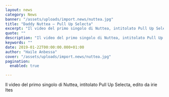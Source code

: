 ```yaml
---
layout: news
category: News
banner: "/assets/uploads/import.news/nuttea.jpg"
title: "Daddy Nuttea – Pull Up Selecta"
excerpt: "Il video del primo singolo di Nuttea, intitolato Pull Up Selecta, edito da irie Ites"
quote: ""
description: "Il video del primo singolo di Nuttea, intitolato Pull Up Selecta, edito da irie Ites"
keywords: ""
date: 2019-01-22T00:00:00.000+01:00
author: "Haile Anbessa"
cover: "/assets/uploads/import.news/nuttea.jpg"
pagination:
  enabled: true

---
```


Il video del primo singolo di Nuttea, intitolato Pull Up Selecta, edito da irie Ites